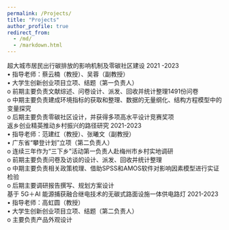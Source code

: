```yaml
---
permalink: /Projects/
title: "Projects"
author_profile: true
redirect_from: 
  - /md/
  - /markdown.html
---
```



超大城市居民出行碳排放的影响机制及零碳社区建设                                2021 -2023  
•	指导老师：蔡云楠（教授）、吴蓉（副教授）  
•	大学生创新创业项目立项、结题（第一负责人）  	
o	前期主要负责文献综述、问卷设计、派发、回收并统计整理1491份问卷  
o	中期主要负责建成环境指标的获取和整理、数据的无量纲化、结构方程模型中的变量探究  
o	后期主要负责零碳社区设计，并获得多项高水平设计竞赛奖项  
返乡创业精英推动乡村振兴的路径研究                                               2021-2023  
•	指导老师：范建红（教授）、张曦文（副教授）   
•	广东省“攀登计划”立项（第二负责人）                                                                     
o	连续三年作为“三下乡”活动第一负责人赴梅州市乡村实地调研  
o	前期主要负责问卷及访谈的设计、派发、回收并统计整理  
o	中期主要负责相关政策梳理、借助SPSS和AMOS软件对影响因素模型进行实证检验  
o	后期主要调研报告撰写、规划方案设计  
基于 5G＋AI 能源捕获融合继电技术的无碳式路面设施一体供电路灯                    2021-2023  
•	指导老师：高虹圆（教授）  
•	大学生创新创业项目立项、结题（第二负责人）  
o	主要负责产品外观设计  

